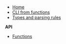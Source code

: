 
* [Home](/ "startle")
* [CLI from functions](function-interface "startle • CLI from functions")
* [Types and parsing rules](types "startle • Types and parsing rules")


__API__

* [Functions](/api/functions)